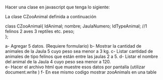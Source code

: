 Hacer una clase en javascript que tenga lo sigiente:

La clase CZooAnimal definida a continuación

class CZooAnimal{
            IdAnimal;
            nombre;
            JaulaNumero;
            IdTypeAnimal; //1 felinos 2 aves 3 reptiles etc.
            peso;        
};

a- Agregar 5 datos. (Requiere formulario)
b- Mostrar la cantidad de animales de la Jaula 5 cuyo peso sea menor a 3 kg. 
c- Listar cantidad de animales de tipo felinos que están entre las jaulas 2 a 5.
d- Listar el nombre del animal de la Jaula 4 cuyo peso sea menor a 120.                                      
e- Hacer el archivo html que muestre esos datos por pantalla (utilizar document.write )
f- En ese mismo codigo mostrar zooAnimals en una table
